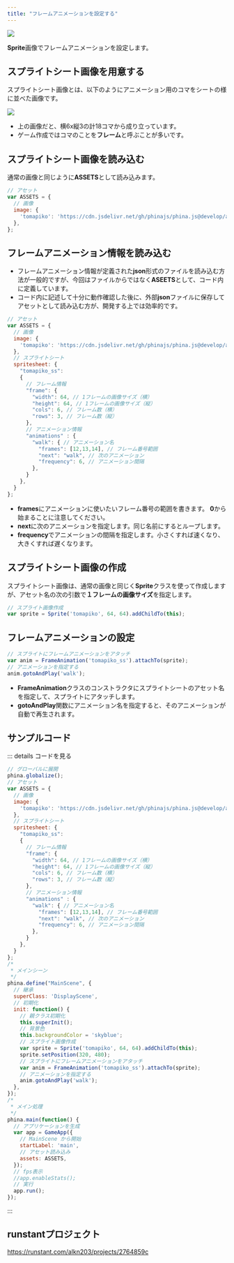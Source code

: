 ```yaml
---
title: "フレームアニメーションを設定する"
---
```

![](https://storage.googleapis.com/zenn-user-upload/p4rvk8ptf8u74jee531rl5f8i9oj)

**Sprite**画像でフレームアニメーションを設定します。

## スプライトシート画像を用意する
スプライトシート画像とは、以下のようにアニメーション用のコマをシートの様に並べた画像です。

![](https://storage.googleapis.com/zenn-user-upload/0apyqr2u79w8e2n0yuim6uqlwgp2)

* 上の画像だと、横6x縦3の計18コマから成り立っています。
* ゲーム作成ではコマのことを**フレーム**と呼ぶことが多いです。

## スプライトシート画像を読み込む
通常の画像と同じように**ASSETS**として読み込みます。

```js
// アセット
var ASSETS = {
  // 画像
  image: {
    'tomapiko': 'https://cdn.jsdelivr.net/gh/phinajs/phina.js@develop/assets/images/tomapiko_ss.png',
  },
};
```

## フレームアニメーション情報を読み込む
* フレームアニメーション情報が定義された**json**形式のファイルを読み込む方法が一般的ですが、今回はファイルからではなく**ASEETS**として、コード内に定義しています。
* コード内に記述して十分に動作確認した後に、外部**json**ファイルに保存してアセットとして読み込む方が、開発する上では効率的です。

```js
// アセット
var ASSETS = {
  // 画像
  image: {
    'tomapiko': 'https://cdn.jsdelivr.net/gh/phinajs/phina.js@develop/assets/images/tomapiko_ss.png',
  },
  // スプライトシート
  spritesheet: {
    "tomapiko_ss":
    {
      // フレーム情報
      "frame": {
        "width": 64, // 1フレームの画像サイズ（横）
        "height": 64, // 1フレームの画像サイズ（縦）
        "cols": 6, // フレーム数（横）
        "rows": 3, // フレーム数（縦）
      },
      // アニメーション情報
      "animations" : {
        "walk": { // アニメーション名
          "frames": [12,13,14], // フレーム番号範囲
          "next": "walk", // 次のアニメーション
          "frequency": 6, // アニメーション間隔
        },
      }
    },
  }
};
```

* **frames**にアニメーションに使いたいフレーム番号の範囲を書きます。 **0**から始まることに注意してください。
* **next**に次のアニメーションを指定します。同じ名前にするとループします。
* **frequency**でアニメーションの間隔を指定します。小さくすれば速くなり、大きくすれば遅くなります。

## スプライトシート画像の作成
スプライトシート画像は、通常の画像と同じく**Sprite**クラスを使って作成しますが、アセット名の次の引数で**１フレームの画像サイズ**を指定します。

```js
// スプライト画像作成
var sprite = Sprite('tomapiko', 64, 64).addChildTo(this);
```

## フレームアニメーションの設定

```js
// スプライトにフレームアニメーションをアタッチ
var anim = FrameAnimation('tomapiko_ss').attachTo(sprite);
// アニメーションを指定する
anim.gotoAndPlay('walk');
```

* **FrameAnimation**クラスのコンストラクタにスプライトシートのアセット名を指定して、スプライトにアタッチします。
* **gotoAndPlay**関数にアニメーション名を指定すると、そのアニメーションが自動で再生されます。


## サンプルコード
::: details コードを見る
```js
// グローバルに展開
phina.globalize();
// アセット
var ASSETS = {
  // 画像
  image: {
    'tomapiko': 'https://cdn.jsdelivr.net/gh/phinajs/phina.js@develop/assets/images/tomapiko_ss.png',
  },
  // スプライトシート
  spritesheet: {
    "tomapiko_ss":
    {
      // フレーム情報
      "frame": {
        "width": 64, // 1フレームの画像サイズ（横）
        "height": 64, // 1フレームの画像サイズ（縦）
        "cols": 6, // フレーム数（横）
        "rows": 3, // フレーム数（縦）
      },
      // アニメーション情報
      "animations" : {
        "walk": { // アニメーション名
          "frames": [12,13,14], // フレーム番号範囲
          "next": "walk", // 次のアニメーション
          "frequency": 6, // アニメーション間隔
        },
      }
    },
  }
};
/*
 * メインシーン
 */
phina.define("MainScene", {
  // 継承
  superClass: 'DisplayScene',
  // 初期化
  init: function() {
    // 親クラス初期化
    this.superInit();
    // 背景色
    this.backgroundColor = 'skyblue';
    // スプライト画像作成
    var sprite = Sprite('tomapiko', 64, 64).addChildTo(this);
    sprite.setPosition(320, 480);
    // スプライトにフレームアニメーションをアタッチ
    var anim = FrameAnimation('tomapiko_ss').attachTo(sprite);
    // アニメーションを指定する
    anim.gotoAndPlay('walk');
  },
});
/*
 * メイン処理
 */
phina.main(function() {
  // アプリケーションを生成
  var app = GameApp({
    // MainScene から開始
    startLabel: 'main',
    // アセット読み込み
    assets: ASSETS,
  });
  // fps表示
  //app.enableStats();
  // 実行
  app.run();
});
```
:::

## runstantプロジェクト
https://runstant.com/alkn203/projects/2764859c
